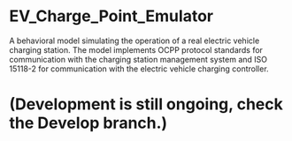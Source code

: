# EV_Charge_Point_Emulator
A behavioral model simulating the operation of a real electric vehicle charging station. The model implements OCPP protocol standards for communication with the charging station management system and ISO 15118-2 for communication with the electric vehicle charging controller.
# (Development is still ongoing, check the Develop branch.)
